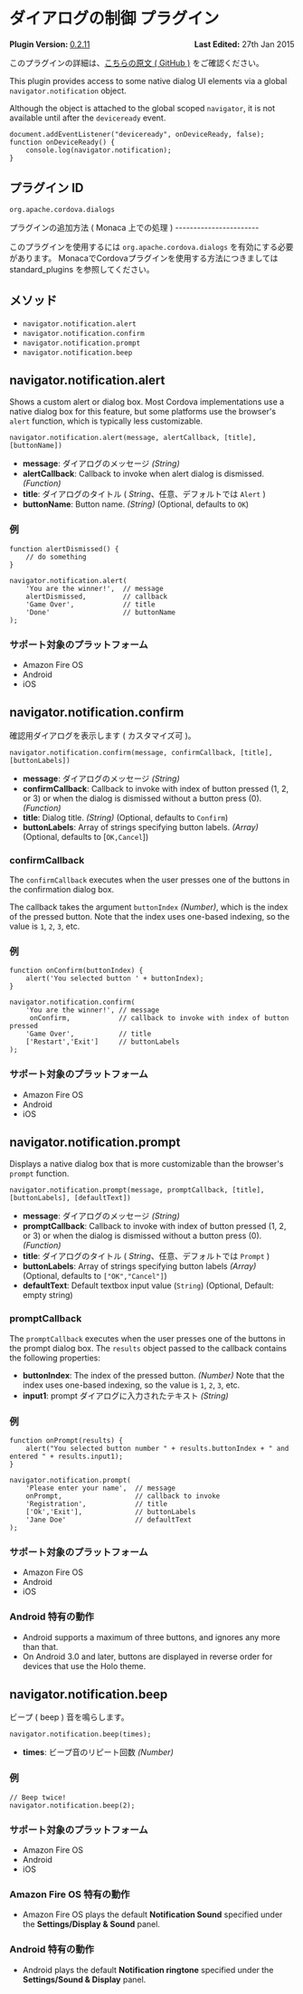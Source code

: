 <!---
    Licensed to the Apache Software Foundation (ASF) under one
    or more contributor license agreements.  See the NOTICE file
    distributed with this work for additional information
    regarding copyright ownership.  The ASF licenses this file
    to you under the Apache License, Version 2.0 (the
    "License"); you may not use this file except in compliance
    with the License.  You may obtain a copy of the License at

      http://www.apache.org/licenses/LICENSE-2.0

    Unless required by applicable law or agreed to in writing,
    software distributed under the License is distributed on an
    "AS IS" BASIS, WITHOUT WARRANTIES OR CONDITIONS OF ANY
    KIND, either express or implied.  See the License for the
    specific language governing permissions and limitations
    under the License.
-->
ダイアログの制御 プラグイン
===========================

<div>
  <div  style="float: left;" align="left"><b>Plugin Version: </b><a href="https://github.com/apache/cordova-plugin-dialogs/blob/master/RELEASENOTES.md#0211-dec-02-2014">0.2.11</a></div>   
  <div align="right" style="float: right;"><b>Last Edited:</b> 27th Jan 2015</div>
  <br/>
</div>
<div class="admonition note">

このプラグインの詳細は、[こちらの原文 ( GitHub
)](https://github.com/apache/cordova-plugin-dialogs) をご確認ください。

</div>

This plugin provides access to some native dialog UI elements via a
global `navigator.notification` object.

Although the object is attached to the global scoped `navigator`, it is
not available until after the `deviceready` event.

    document.addEventListener("deviceready", onDeviceReady, false);
    function onDeviceReady() {
        console.log(navigator.notification);
    }

プラグイン ID
-------------

    org.apache.cordova.dialogs

プラグインの追加方法 ( Monaca 上での処理 ) -----------------------

このプラグインを使用するには `org.apache.cordova.dialogs`
を有効にする必要があります。
MonacaでCordovaプラグインを使用する方法につきましては standard\_plugins
を参照してください。

メソッド
--------

-   `navigator.notification.alert`
-   `navigator.notification.confirm`
-   `navigator.notification.prompt`
-   `navigator.notification.beep`

navigator.notification.alert
----------------------------

Shows a custom alert or dialog box. Most Cordova implementations use a
native dialog box for this feature, but some platforms use the browser's
`alert` function, which is typically less customizable.

    navigator.notification.alert(message, alertCallback, [title], [buttonName])

-   **message**: ダイアログのメッセージ *(String)*
-   **alertCallback**: Callback to invoke when alert dialog is
    dismissed. *(Function)*
-   **title**: ダイアログのタイトル ( *String*、任意、デフォルトでは
    `Alert` )
-   **buttonName**: Button name. *(String)* (Optional, defaults to `OK`)

### 例

    function alertDismissed() {
        // do something
    }

    navigator.notification.alert(
        'You are the winner!',  // message
        alertDismissed,         // callback
        'Game Over',            // title
        'Done'                  // buttonName
    );

### サポート対象のプラットフォーム

-   Amazon Fire OS
-   Android
-   iOS

navigator.notification.confirm
------------------------------

確認用ダイアログを表示します ( カスタマイズ可 )。

    navigator.notification.confirm(message, confirmCallback, [title], [buttonLabels])

-   **message**: ダイアログのメッセージ *(String)*
-   **confirmCallback**: Callback to invoke with index of button pressed
    (1, 2, or 3) or when the dialog is dismissed without a button press
    (0). *(Function)*
-   **title**: Dialog title. *(String)* (Optional, defaults to
    `Confirm`)
-   **buttonLabels**: Array of strings specifying button labels.
    *(Array)* (Optional, defaults to \[`OK,Cancel`\])

### confirmCallback

The `confirmCallback` executes when the user presses one of the buttons
in the confirmation dialog box.

The callback takes the argument `buttonIndex` *(Number)*, which is the
index of the pressed button. Note that the index uses one-based
indexing, so the value is `1`, `2`, `3`, etc.

### 例

    function onConfirm(buttonIndex) {
        alert('You selected button ' + buttonIndex);
    }

    navigator.notification.confirm(
        'You are the winner!', // message
         onConfirm,            // callback to invoke with index of button pressed
        'Game Over',           // title
        ['Restart','Exit']     // buttonLabels
    );

### サポート対象のプラットフォーム

-   Amazon Fire OS
-   Android
-   iOS

navigator.notification.prompt
-----------------------------

Displays a native dialog box that is more customizable than the
browser's `prompt` function.

    navigator.notification.prompt(message, promptCallback, [title], [buttonLabels], [defaultText])

-   **message**: ダイアログのメッセージ *(String)*
-   **promptCallback**: Callback to invoke with index of button pressed
    (1, 2, or 3) or when the dialog is dismissed without a button press
    (0). *(Function)*
-   **title**: ダイアログのタイトル ( *String*、任意、デフォルトでは
    `Prompt` )
-   **buttonLabels**: Array of strings specifying button labels
    *(Array)* (Optional, defaults to `["OK","Cancel"]`)
-   **defaultText**: Default textbox input value (`String`) (Optional,
    Default: empty string)

### promptCallback

The `promptCallback` executes when the user presses one of the buttons
in the prompt dialog box. The `results` object passed to the callback
contains the following properties:

-   **buttonIndex**: The index of the pressed button. *(Number)* Note
    that the index uses one-based indexing, so the value is `1`, `2`,
    `3`, etc.
-   **input1**: prompt ダイアログに入力されたテキスト *(String)*

### 例

    function onPrompt(results) {
        alert("You selected button number " + results.buttonIndex + " and entered " + results.input1);
    }

    navigator.notification.prompt(
        'Please enter your name',  // message
        onPrompt,                  // callback to invoke
        'Registration',            // title
        ['Ok','Exit'],             // buttonLabels
        'Jane Doe'                 // defaultText
    );

### サポート対象のプラットフォーム

-   Amazon Fire OS
-   Android
-   iOS

### Android 特有の動作

-   Android supports a maximum of three buttons, and ignores any more
    than that.
-   On Android 3.0 and later, buttons are displayed in reverse order for
    devices that use the Holo theme.

navigator.notification.beep
---------------------------

ビープ ( beep ) 音を鳴らします。

    navigator.notification.beep(times);

-   **times**: ビープ音のリピート回数 *(Number)*

### 例

    // Beep twice!
    navigator.notification.beep(2);

### サポート対象のプラットフォーム

-   Amazon Fire OS
-   Android
-   iOS

### Amazon Fire OS 特有の動作

-   Amazon Fire OS plays the default **Notification Sound** specified
    under the **Settings/Display & Sound** panel.

### Android 特有の動作

-   Android plays the default **Notification ringtone** specified under
    the **Settings/Sound & Display** panel.

